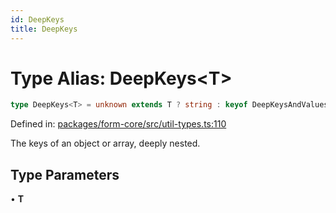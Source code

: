 ```yaml
---
id: DeepKeys
title: DeepKeys
---
```


<!-- DO NOT EDIT: this page is autogenerated from the type comments -->

# Type Alias: DeepKeys\<T\>

```ts
type DeepKeys<T> = unknown extends T ? string : keyof DeepKeysAndValues<T> & string;
```

Defined in: [packages/form-core/src/util-types.ts:110](https://github.com/TanStack/form/blob/main/packages/form-core/src/util-types.ts#L110)

The keys of an object or array, deeply nested.

## Type Parameters

• **T**
